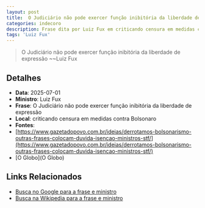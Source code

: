 ```yaml
---
layout: post
title:  O Judiciário não pode exercer função inibitória da liberdade de expressão
categories: indecoro
description: Frase dita por Luiz Fux em criticando censura em medidas contra Bolsonaro
tags: 'Luiz Fux'
---
```


> O Judiciário não pode exercer função inibitória da liberdade de expressão
> ~~Luiz Fux

## Detalhes
- **Data**: 2025-07-01
- **Ministro**: Luiz Fux
- **Frase**: O Judiciário não pode exercer função inibitória da liberdade de expressão
- **Local**: criticando censura em medidas contra Bolsonaro
- **Fontes**:
- [https://www.gazetadopovo.com.br/ideias/derrotamos-bolsonarismo-outras-frases-colocam-duvida-isencao-ministros-stf/](https://www.gazetadopovo.com.br/ideias/derrotamos-bolsonarismo-outras-frases-colocam-duvida-isencao-ministros-stf/)
- [O Globo](O Globo)

## Links Relacionados
- [Busca no Google para a frase e ministro](https://www.google.com/search?q=%22Luiz%20Fux%22%2BO%20Judici%C3%A1rio%20n%C3%A3o%20pode%20exercer%20fun%C3%A7%C3%A3o%20inibit%C3%B3ria%20da%20liberdade%20de%20express%C3%A3o%2Bcriticando%20censura%20em%20medidas%20contra%20Bolsonaro)
- [Busca na Wikipedia para a frase e ministro](https://en.wikipedia.org/w/index.php?search=%22Luiz%20Fux%22%2BO%20Judici%C3%A1rio%20n%C3%A3o%20pode%20exercer%20fun%C3%A7%C3%A3o%20inibit%C3%B3ria%20da%20liberdade%20de%20express%C3%A3o%2Bcriticando%20censura%20em%20medidas%20contra%20Bolsonaro)
